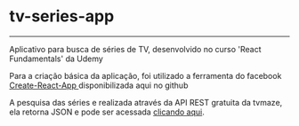 <h1>tv-series-app</H1>
<hr>

<p> Aplicativo para busca de séries de TV, desenvolvido no curso 'React Fundamentals' da Udemy </p>

<p> Para a criação básica da aplicação, foi utilizado a ferramenta do facebook <a href="https://github.com/facebook/create-react-app"> Create-React-App </a> disponibilizada aqui no github </p>
<p>A pesquisa das séries e realizada através da API REST gratuita da tvmaze, ela retorna JSON e pode ser acessada <a href= "http://api.tvmaze.com/">clicando aqui</a>. </p>

